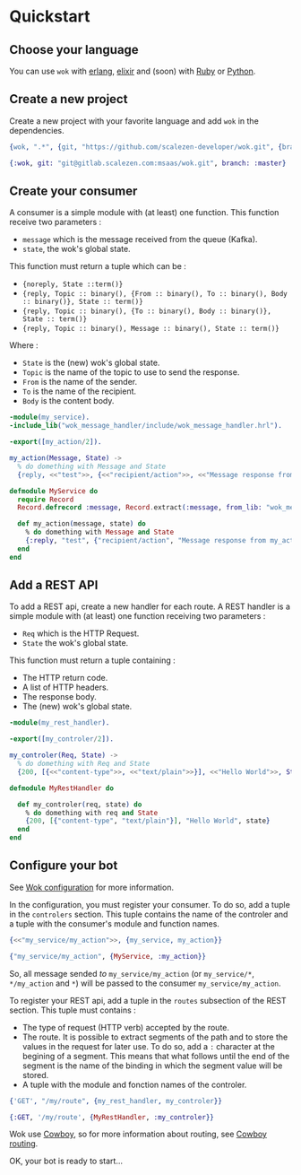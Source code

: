 # Quickstart

## Choose your language

You can use `wok` with [erlang](http://www.erlang.org/), [elixir](http://elixir-lang.org/) and (soon) with [Ruby](https://www.ruby-lang.org) or [Python](https://www.python.org/). 

## Create a new project

Create a new project with your favorite language and add `wok` in the dependencies.

```erlang
{wok, ".*", {git, "https://github.com/scalezen-developer/wok.git", {branch, "master"}}}
```

```elixir
{:wok, git: "git@gitlab.scalezen.com:msaas/wok.git", branch: :master}
```

## Create your consumer

A consumer is a simple module with (at least) one function. This function receive two parameters : 

* `message` which is the message received from the queue (Kafka).
* `state`, the wok's global state.

This function must return a tuple which can be :

* `{noreply, State ::term()}`
* `{reply, Topic :: binary(), {From :: binary(), To :: binary(), Body :: binary()}, State :: term()}`
* `{reply, Topic :: binary(), {To :: binary(), Body :: binary()}, State :: term()}`
* `{reply, Topic :: binary(), Message :: binary(), State :: term()}`

Where :

* `State` is the (new) wok's global state.
* `Topic` is the name of  the topic to use to send  the  response.
* `From` is the name of the sender.
* `To` is the name of the recipient.
* `Body` is the content body.

```erlang
-module(my_service).
-include_lib("wok_message_handler/include/wok_message_handler.hrl").

-export([my_action/2]).

my_action(Message, State) ->
  % do domething with Message and State
  {reply, <<"test">>, {<<"recipient/action">>, <<"Message response from my_action">>}, State}.
```

```elixir
defmodule MyService do
  require Record
  Record.defrecord :message, Record.extract(:message, from_lib: "wok_message_handler/include/wok_message_handler.hrl")

  def my_action(message, state) do
    % do domething with Message and State
    {:reply, "test", {"recipient/action", "Message response from my_action"}, state}
  end
end
```

## Add a REST API

To add a REST api, create a new handler for each route. A REST handler is a simple module with (at least) one function receiving two parameters :

* `Req` which is the HTTP Request.
* `State` the wok's global state.

This function must return a tuple containing :

* The HTTP return code.
* A list of HTTP headers.
* The response body.
* The (new) wok's  global state.

```erlang
-module(my_rest_handler).

-export([my_controler/2]).

my_controler(Req, State) ->
  % do domething with Req and State
  {200, [{<<"content-type">>, <<"text/plain">>}], <<"Hello World">>, State}.
```

```elixir
defmodule MyRestHandler do

  def my_controler(req, state) do
    % do domething with req and State
    {200, [{"content-type", "text/plain"}], "Hello World", state}
  end
end
```

## Configure your bot

<aside class="notice">
See <a href="#configuration">Wok configuration</a> for more information.
</aside>

In the configuration, you must register your consumer. To do so, add a tuple in the `controlers` section. This tuple contains the name of the controler and a tuple with the consumer's module and function names.

```erlang
{<<"my_service/my_action">>, {my_service, my_action}}
```

```elixir
{"my_service/my_action", {MyService, :my_action}}
```

So, all message sended *to* `my_service/my_action` (or `my_service/*`, `*/my_action` and `*`) will be passed to the consumer `my_service/my_action`.

To register your REST api, add a tuple in the `routes` subsection of the REST section. This tuple must contains :

* The type of request (HTTP verb) accepted by the route.
* The route. It is possible to extract segments of the path and to store the values in the request for later use. To do so, add a `:` character at the begining of a segment. This means that what follows until the end of the segment is the name of the binding in which the segment value will be stored.
* A tuple with the module and fonction names of the controler.

```erlang
{'GET', "/my/route", {my_rest_handler, my_controler}}
```

```elixir
{:GET, '/my/route', {MyRestHandler, :my_controler}}
```

<aside class="notice">
Wok use <a href="http://ninenines.eu/">Cowboy</a>, so for more information about routing, see <a href="http://ninenines.eu/docs/en/cowboy/HEAD/guide/routing/">Cowboy routing</a>.
</aside>

OK, your bot is ready to start...


